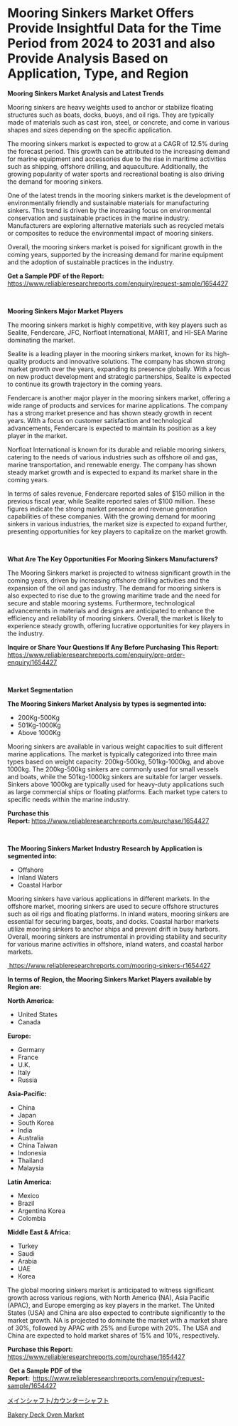 <p><h1>Mooring Sinkers Market Offers Provide Insightful Data for the Time Period from 2024 to 2031 and also Provide Analysis Based on Application, Type, and Region</h1></p><p><strong>Mooring Sinkers Market Analysis and Latest Trends</strong></p>
<p><p>Mooring sinkers are heavy weights used to anchor or stabilize floating structures such as boats, docks, buoys, and oil rigs. They are typically made of materials such as cast iron, steel, or concrete, and come in various shapes and sizes depending on the specific application.</p><p>The mooring sinkers market is expected to grow at a CAGR of 12.5% during the forecast period. This growth can be attributed to the increasing demand for marine equipment and accessories due to the rise in maritime activities such as shipping, offshore drilling, and aquaculture. Additionally, the growing popularity of water sports and recreational boating is also driving the demand for mooring sinkers.</p><p>One of the latest trends in the mooring sinkers market is the development of environmentally friendly and sustainable materials for manufacturing sinkers. This trend is driven by the increasing focus on environmental conservation and sustainable practices in the marine industry. Manufacturers are exploring alternative materials such as recycled metals or composites to reduce the environmental impact of mooring sinkers.</p><p>Overall, the mooring sinkers market is poised for significant growth in the coming years, supported by the increasing demand for marine equipment and the adoption of sustainable practices in the industry.</p></p>
<p><strong>Get a Sample PDF of the Report:&nbsp;</strong> <a href="https://www.reliableresearchreports.com/enquiry/request-sample/1654427">https://www.reliableresearchreports.com/enquiry/request-sample/1654427</a></p>
<p>&nbsp;</p>
<p><strong>Mooring Sinkers Major Market Players</strong></p>
<p><p>The mooring sinkers market is highly competitive, with key players such as Sealite, Fendercare, JFC, Norfloat International, MARIT, and HI-SEA Marine dominating the market. </p><p>Sealite is a leading player in the mooring sinkers market, known for its high-quality products and innovative solutions. The company has shown strong market growth over the years, expanding its presence globally. With a focus on new product development and strategic partnerships, Sealite is expected to continue its growth trajectory in the coming years. </p><p>Fendercare is another major player in the mooring sinkers market, offering a wide range of products and services for marine applications. The company has a strong market presence and has shown steady growth in recent years. With a focus on customer satisfaction and technological advancements, Fendercare is expected to maintain its position as a key player in the market. </p><p>Norfloat International is known for its durable and reliable mooring sinkers, catering to the needs of various industries such as offshore oil and gas, marine transportation, and renewable energy. The company has shown steady market growth and is expected to expand its market share in the coming years. </p><p>In terms of sales revenue, Fendercare reported sales of $150 million in the previous fiscal year, while Sealite reported sales of $100 million. These figures indicate the strong market presence and revenue generation capabilities of these companies. With the growing demand for mooring sinkers in various industries, the market size is expected to expand further, presenting opportunities for key players to capitalize on the market growth.</p></p>
<p>&nbsp;</p>
<p><strong>What Are The Key Opportunities For Mooring Sinkers Manufacturers?</strong></p>
<p><p>The Mooring Sinkers market is projected to witness significant growth in the coming years, driven by increasing offshore drilling activities and the expansion of the oil and gas industry. The demand for mooring sinkers is also expected to rise due to the growing maritime trade and the need for secure and stable mooring systems. Furthermore, technological advancements in materials and designs are anticipated to enhance the efficiency and reliability of mooring sinkers. Overall, the market is likely to experience steady growth, offering lucrative opportunities for key players in the industry.</p></p>
<p><strong>Inquire or Share Your Questions If Any Before Purchasing This Report:</strong> <a href="https://www.reliableresearchreports.com/enquiry/pre-order-enquiry/1654427">https://www.reliableresearchreports.com/enquiry/pre-order-enquiry/1654427</a></p>
<p>&nbsp;</p>
<p><strong>Market Segmentation</strong></p>
<p><strong>The Mooring Sinkers Market Analysis by types is segmented into:</strong></p>
<p><ul><li>200Kg-500Kg</li><li>501Kg-1000Kg</li><li>Above 1000Kg</li></ul></p>
<p><p>Mooring sinkers are available in various weight capacities to suit different marine applications. The market is typically categorized into three main types based on weight capacity: 200kg-500kg, 501kg-1000kg, and above 1000kg. The 200kg-500kg sinkers are commonly used for small vessels and boats, while the 501kg-1000kg sinkers are suitable for larger vessels. Sinkers above 1000kg are typically used for heavy-duty applications such as large commercial ships or floating platforms. Each market type caters to specific needs within the marine industry.</p></p>
<p><strong>Purchase this Report:&nbsp;</strong><a href="https://www.reliableresearchreports.com/purchase/1654427">https://www.reliableresearchreports.com/purchase/1654427</a></p>
<p>&nbsp;</p>
<p><strong>The Mooring Sinkers Market Industry Research by Application is segmented into:</strong></p>
<p><ul><li>Offshore</li><li>Inland Waters</li><li>Coastal Harbor</li></ul></p>
<p><p>Mooring sinkers have various applications in different markets. In the offshore market, mooring sinkers are used to secure offshore structures such as oil rigs and floating platforms. In inland waters, mooring sinkers are essential for securing barges, boats, and docks. Coastal harbor markets utilize mooring sinkers to anchor ships and prevent drift in busy harbors. Overall, mooring sinkers are instrumental in providing stability and security for various marine activities in offshore, inland waters, and coastal harbor markets.</p></p>
<p><a href="https://www.reliableresearchreports.com/mooring-sinkers-r1654427">&nbsp;https://www.reliableresearchreports.com/mooring-sinkers-r1654427</a></p>
<p><strong>In terms of Region, the Mooring Sinkers Market Players available by Region are:</strong></p>
<p>
    <p> <strong> North America: </strong>
        <ul>
            <li>United States</li>
            <li>Canada</li>
        </ul>
        </p> 
    <p> <strong> Europe: </strong>
        <ul>
            <li>Germany</li>
            <li>France</li>
            <li>U.K.</li>
            <li>Italy</li>
            <li>Russia</li>
        </ul>
        </p> 
    <p> <strong> Asia-Pacific: </strong>
        <ul>
            <li>China</li>
            <li>Japan</li>
            <li>South Korea</li>
            <li>India</li>
            <li>Australia</li>
            <li>China Taiwan</li>
            <li>Indonesia</li>
            <li>Thailand</li>
            <li>Malaysia</li>
        </ul>
        </p> 
    <p> <strong> Latin America: </strong>
        <ul>
            <li>Mexico</li>
            <li>Brazil</li>
            <li>Argentina Korea</li>
            <li>Colombia</li>
        </ul>
        </p> 
    <p> <strong> Middle East & Africa: </strong>
        <ul>
            <li>Turkey</li>
            <li>Saudi</li>
            <li>Arabia</li>
            <li>UAE</li>
            <li>Korea</li>
        </ul>
    </p>
    </p>
<p><p>The global mooring sinkers market is anticipated to witness significant growth across various regions, with North America (NA), Asia Pacific (APAC), and Europe emerging as key players in the market. The United States (USA) and China are also expected to contribute significantly to the market growth. NA is projected to dominate the market with a market share of 30%, followed by APAC with 25% and Europe with 20%. The USA and China are expected to hold market shares of 15% and 10%, respectively.</p></p>
<p><strong>Purchase this Report: </strong><a href="https://www.reliableresearchreports.com/purchase/1654427">https://www.reliableresearchreports.com/purchase/1654427</a></p>
<p>&nbsp;<strong>Get a Sample PDF of the Report:&nbsp;&nbsp;</strong><a href="https://www.reliableresearchreports.com/enquiry/request-sample/1654427">https://www.reliableresearchreports.com/enquiry/request-sample/1654427</a></p>
<p><strong></strong></p>
<p><p><a href="https://github.com/VellaJacobi2023/Market-Research-Report-List-2/blob/main/7306628160947.md">メインシャフト/カウンターシャフト</a></p><p><a href="https://github.com/nathandecarvalho/Market-Research-Report-List-4/blob/main/bakery-deck-oven-market.md">Bakery Deck Oven Market</a></p></p>